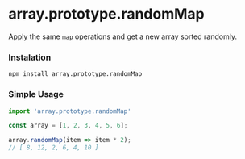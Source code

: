 # array.prototype.randomMap

Apply the same `map` operations and get a new array sorted randomly.


### Instalation

```shell
npm install array.prototype.randomMap
```

### Simple Usage

```javascript
import 'array.prototype.randomMap'

const array = [1, 2, 3, 4, 5, 6];

array.randomMap(item => item * 2);
// [ 8, 12, 2, 6, 4, 10 ]
```
